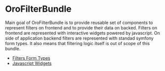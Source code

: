 OroFilterBundle
===============

Main goal of OroFilterBundle is to provide reusable set of components to represent filters on frontend
and to provide their data on backed. Filters on frontend are represented with interactive widgets
powered by javascript. On side of application backend filters are represented with standad symfony form types.
It also means that filtering logic itself is out of scope of this bundle.

- [Filters Form Types](./Resources/doc/reference/filter_form_types.md)
- [Javascript Widgets](./Resources/doc/reference/javascript_widgets.md)

